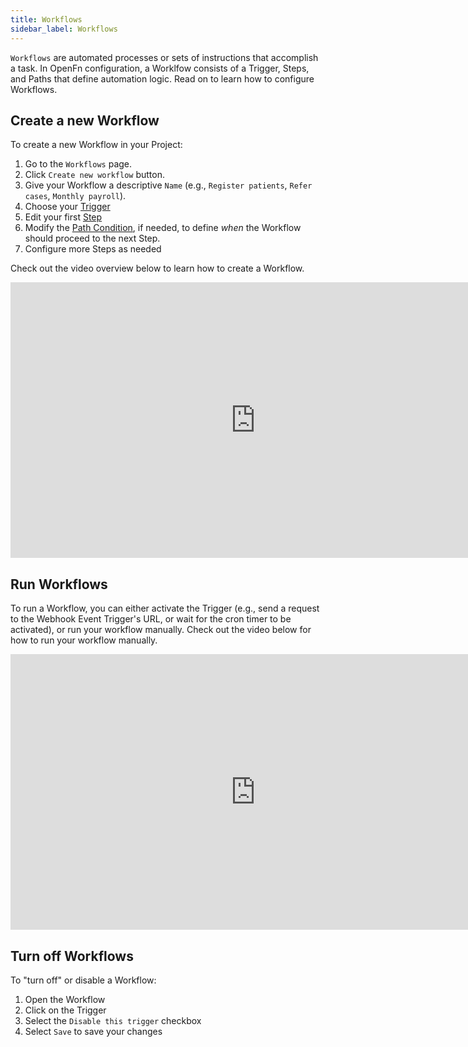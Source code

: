 ```yaml
---
title: Workflows
sidebar_label: Workflows
---
```


`Workflows` are automated processes or sets of instructions that accomplish a
task. In OpenFn configuration, a Worklfow consists of a Trigger, Steps, and
Paths that define automation logic. Read on to learn how to configure Workflows.

## Create a new Workflow

To create a new Workflow in your Project: 
1. Go to the `Workflows` page.
2. Click `Create new workflow` button.
3. Give your Workflow a descriptive `Name` (e.g., `Register patients`, `Refer cases`, `Monthly payroll`).
4. Choose your [Trigger](../build/triggers.md)
5. Edit your first [Step](../build/steps/steps.md)
6. Modify the [Path Condition](../build/paths.md), if needed, to define _when_ the Workflow should proceed to the next Step. 
7. Configure more Steps as needed

Check out the video overview below to learn how to create a Workflow. 
<iframe width="784" height="441" src="https://www.youtube.com/embed/HmE_wp_g1RY?si=Pud7DPS0BevAjStp" title="YouTube video player" frameborder="0" allow="accelerometer; autoplay; clipboard-write; encrypted-media; gyroscope; picture-in-picture; web-share" allowfullscreen></iframe>

## Run Workflows
To run a Workflow, you can either activate the Trigger (e.g., send a request to the Webhook Event Trigger's URL, or wait for the cron timer to be activated), or run your workflow manually. Check out the video below for how to run your workflow manually. 

<iframe width="784" height="441" src="https://www.youtube.com/embed/dssixE3Sukc?si=n3Jpdiu_aiBLXuHb" title="YouTube video player" frameborder="0" allow="accelerometer; autoplay; clipboard-write; encrypted-media; gyroscope; picture-in-picture; web-share" allowfullscreen></iframe>


## Turn off Workflows
To "turn off" or disable a Workflow: 
1. Open the Workflow
2. Click on the Trigger
3. Select the `Disable this trigger` checkbox
4. Select `Save` to save your changes